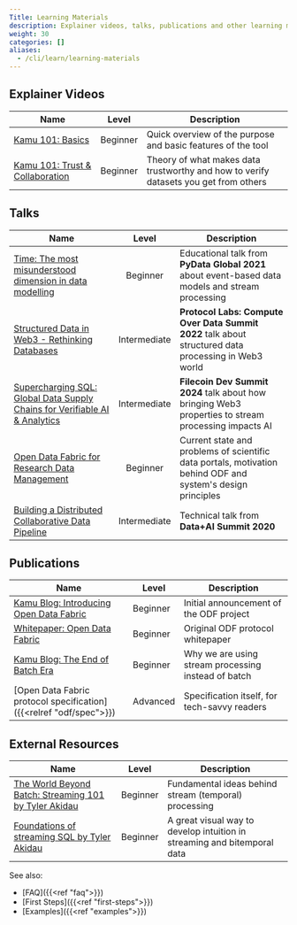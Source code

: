 ```yaml
---
Title: Learning Materials
description: Explainer videos, talks, publications and other learning materials
weight: 30
categories: []
aliases:
  - /cli/learn/learning-materials
---
```



## Explainer Videos

| Name                                                                                                                           |  Level   | Description                                                                          |
| ------------------------------------------------------------------------------------------------------------------------------ | :------: | ------------------------------------------------------------------------------------ |
| [Kamu 101: Basics](https://www.youtube.com/watch?v=oUTiWW6W78A&list=PLV91cS45lwVG20Hicztbv7hsjN6x69MJk)                        | Beginner | Quick overview of the purpose and basic features of the tool                         |
| [Kamu 101: Trust & Collaboration](https://www.youtube.com/watch?v=hN_vpHYmwi0&list=PLV91cS45lwVG20Hicztbv7hsjN6x69MJk&index=2) | Beginner | Theory of what makes data trustworthy and how to verify datasets you get from others |

## Talks

| Name                                                                                                                                                           |    Level     | Description                                                                                                 |
| -------------------------------------------------------------------------------------------------------------------------------------------------------------- | :----------: | ----------------------------------------------------------------------------------------------------------- |
| [Time: The most misunderstood dimension in data modelling](https://www.youtube.com/watch?v=XxKnTusccUM)                                                        |   Beginner   | Educational talk from **PyData Global 2021** about event-based data models and stream processing            |
| [Structured Data in Web3 - Rethinking Databases](https://www.youtube.com/watch?v=ZQ-MdKj3BjU&list=PL_1oLZF_wrbTeLmaYWadPmKCCxjF9zGt0)                          | Intermediate | **Protocol Labs: Compute Over Data Summit 2022** talk about structured data processing in Web3 world        |
| [Supercharging SQL: Global Data Supply Chains for Verifiable AI & Analytics](https://www.youtube.com/watch?v=c9UCjJdvJAU)                                      | Intermediate | **Filecoin Dev Summit 2024** talk about how bringing Web3 properties to stream processing impacts AI        |
| [Open Data Fabric for Research Data Management](https://www.youtube.com/watch?v=Ivh-YDDmRf8)                                                                   |   Beginner   | Current state and problems of scientific data portals, motivation behind ODF and system's design principles |
| [Building a Distributed Collaborative Data Pipeline](https://databricks.com/session_eu20/building-a-distributed-collaborative-data-pipeline-with-apache-spark) | Intermediate | Technical talk from **Data+AI Summit 2020**                                                                 |

## Publications

| Name                                                                                  | Level    | Description                                         |
| ------------------------------------------------------------------------------------- | -------- | --------------------------------------------------- |
| [Kamu Blog: Introducing Open Data Fabric](https://www.kamu.dev/blog/introducing-odf/) | Beginner | Initial announcement of the ODF project             |
| [Whitepaper: Open Data Fabric](https://arxiv.org/abs/2111.06364)                      | Beginner | Original ODF protocol whitepaper                    |
| [Kamu Blog: The End of Batch Era](https://www.kamu.dev/blog/end-of-batch-era/)        | Beginner | Why we are using stream processing instead of batch |
| [Open Data Fabric protocol specification]({{<relref "odf/spec">}})                    | Advanced | Specification itself, for tech-savvy readers        |

## External Resources

| Name                                                                                                                         | Level    | Description                                                              |
| ---------------------------------------------------------------------------------------------------------------------------- | -------- | ------------------------------------------------------------------------ |
| [The World Beyond Batch: Streaming 101 by Tyler Akidau](https://www.oreilly.com/radar/the-world-beyond-batch-streaming-101/) | Beginner | Fundamental ideas behind stream (temporal) processing                    |
| [Foundations of streaming SQL by Tyler Akidau](https://youtu.be/UlPsp7LaA38?si=lZyAVZ6Gew5Mr-wl)                             | Beginner | A great visual way to develop intuition in streaming and bitemporal data |


See also:
- [FAQ]({{<ref "faq">}})
- [First Steps]({{<ref "first-steps">}})
- [Examples]({{<ref "examples">}})

